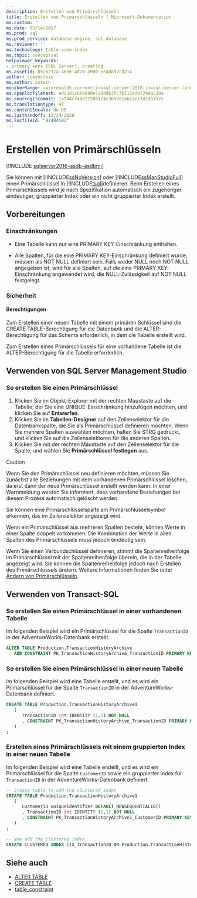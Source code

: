 ```yaml
---
description: Erstellen von Primärschlüsseln
title: Erstellen von Primärschlüsseln | Microsoft-Dokumentation
ms.custom: ''
ms.date: 03/14/2017
ms.prod: sql
ms.prod_service: database-engine, sql-database
ms.reviewer: ''
ms.technology: table-view-index
ms.topic: conceptual
helpviewer_keywords:
- primary keys [SQL Server], creating
ms.assetid: 85c623ca-4656-4d70-a9db-ee4d897cd214
author: stevestein
ms.author: sstein
monikerRange: =azuresqldb-current||>=sql-server-2016||>=sql-server-linux-2017||=azuresqldb-mi-current
ms.openlocfilehash: edc3d1c699000e72dd963fc7b115edb72904329a
ms.sourcegitcommit: 1a544cf4dd2720b124c3697d1e62ae7741db757c
ms.translationtype: HT
ms.contentlocale: de-DE
ms.lasthandoff: 12/14/2020
ms.locfileid: "97484502"
---
```

# <a name="create-primary-keys"></a>Erstellen von Primärschlüsseln


[!INCLUDE [sqlserver2016-asdb-asdbmi](../../includes/applies-to-version/sqlserver2016-asdb-asdbmi.md)]

Sie können mit [!INCLUDE[ssNoVersion](../../includes/ssnoversion-md.md)] oder [!INCLUDE[ssManStudioFull](../../includes/ssmanstudiofull-md.md)] einen Primärschlüssel in [!INCLUDE[tsql](../../includes/tsql-md.md)]definieren. Beim Erstellen eines Primärschlüssels wird je nach Spezifikation automatisch ein zugehöriger eindeutiger, gruppierter Index oder ein nicht gruppierter Index erstellt.

## <a name="before-you-begin"></a><a name="BeforeYouBegin"></a> Vorbereitungen

### <a name="limitations-and-restrictions"></a><a name="Restrictions"></a> Einschränkungen

- Eine Tabelle kann nur eine PRIMARY KEY-Einschränkung enthalten.

- Alle Spalten, für die eine PRIMARY KEY-Einschränkung definiert wurde, müssen als NOT NULL definiert sein. Falls weder NULL noch NOT NULL angegeben ist, wird für alle Spalten, auf die eine PRIMARY KEY-Einschränkung angewendet wird, die NULL-Zulässigkeit auf NOT NULL festgelegt.

### <a name="security"></a><a name="Security"></a> Sicherheit

#### <a name="permissions"></a><a name="Permissions"></a> Berechtigungen

Zum Erstellen einer neuen Tabelle mit einem primären Schlüssel sind die CREATE TABLE-Berechtigung für die Datenbank und die ALTER-Berechtigung für das Schema erforderlich, in dem die Tabelle erstellt wird.

Zum Erstellen eines Primärschlüssels für eine vorhandene Tabelle ist die ALTER-Berechtigung für die Tabelle erforderlich.

## <a name="using-sql-server-management-studio"></a><a name="SSMSProcedure"></a> Verwenden von SQL Server Management Studio

### <a name="to-create-a-primary-key"></a>So erstellen Sie einen Primärschlüssel

1. Klicken Sie im Objekt-Explorer mit der rechten Maustaste auf die Tabelle, der Sie eine UNIQUE-Einschränkung hinzufügen möchten, und klicken Sie auf **Entwerfen**.
2. Klicken Sie im **Tabellen-Designer** auf den Zeilenselektor für die Datenbankspalte, die Sie als Primärschlüssel definieren möchten. Wenn Sie mehrere Spalten auswählen möchten, halten Sie STRG gedrückt, und klicken Sie auf die Zeilenselektoren für die anderen Spalten.
3. Klicken Sie mit der rechten Maustaste auf den Zeilenselektor für die Spalte, und wählen Sie **Primärschlüssel festlegen** aus.

> [!CAUTION]
> Wenn Sie den Primärschlüssel neu definieren möchten, müssen Sie zunächst alle Beziehungen mit dem vorhandenen Primärschlüssel löschen, da erst dann der neue Primärschlüssel erstellt werden kann. In einer Warnmeldung werden Sie informiert, dass vorhandene Beziehungen bei diesem Prozess automatisch gelöscht werden.

Sie können eine Primärschlüsselspalte am Primärschlüsselsymbol erkennen, das im Zeilenselektor angezeigt wird.

Wenn ein Primärschlüssel aus mehreren Spalten besteht, können Werte in einer Spalte doppelt vorkommen. Die Kombination der Werte in allen Spalten des Primärschlüssels muss jedoch eindeutig sein.

Wenn Sie einen Verbundschlüssel definieren, stimmt die Spaltenreihenfolge im Primärschlüssel mit der Spaltenreihenfolge überein, die in der Tabelle angezeigt wird. Sie können die Spaltenreihenfolge jedoch nach Erstellen des Primärschlüssels ändern. Weitere Informationen finden Sie unter [Ändern von Primärschlüsseln](../../relational-databases/tables/modify-primary-keys.md).

## <a name="using-transact-sql"></a><a name="TsqlProcedure"></a> Verwenden von Transact-SQL

### <a name="to-create-a-primary-key-in-an-existing-table"></a>So erstellen Sie einen Primärschlüssel in einer vorhandenen Tabelle

Im folgenden Beispiel wird ein Primärschlüssel für die Spalte `TransactionID` in der AdventureWorks-Datenbank erstellt.

```sql
ALTER TABLE Production.TransactionHistoryArchive
   ADD CONSTRAINT PK_TransactionHistoryArchive_TransactionID PRIMARY KEY CLUSTERED (TransactionID);
```

### <a name="to-create-a-primary-key-in-a-new-table"></a>So erstellen Sie einen Primärschlüssel in einer neuen Tabelle

Im folgenden Beispiel wird eine Tabelle erstellt, und es wird ein Primärschlüssel für die Spalte `TransactionID` in der AdventureWorks-Datenbank definiert.

```sql
CREATE TABLE Production.TransactionHistoryArchive1
   (
      TransactionID int IDENTITY (1,1) NOT NULL
      , CONSTRAINT PK_TransactionHistoryArchive_TransactionID PRIMARY KEY CLUSTERED (TransactionID)
   )
;
```

### <a name="to-create-a-primary-key-with-clustered-index-in-a-new-table"></a>Erstellen eines Primärschlüssels mit einem gruppierten Index in einer neuen Tabelle

Im folgenden Beispiel wird eine Tabelle erstellt, und es wird ein Primärschlüssel für die Spalte `CustomerID` sowie ein gruppierter Index für `TransactionID` in der AdventureWorks-Datenbank definiert.

```sql
-- Create table to add the clustered index
CREATE TABLE Production.TransactionHistoryArchive1
   (
      CustomerID uniqueidentifier DEFAULT NEWSEQUENTIALID()
      , TransactionID int IDENTITY (1,1) NOT NULL
      , CONSTRAINT PK_TransactionHistoryArchive1_CustomerID PRIMARY KEY NONCLUSTERED (CustomerID)
   )
;

-- Now add the clustered index
CREATE CLUSTERED INDEX CIX_TransactionID ON Production.TransactionHistoryArchive1 (TransactionID);
```

## <a name="see-also"></a>Siehe auch

- [ALTER TABLE](../../t-sql/statements/alter-table-transact-sql.md)
- [CREATE TABLE](../../t-sql/statements/create-table-transact-sql.md) 
- [table_constraint](../../t-sql/statements/alter-table-table-constraint-transact-sql.md)
